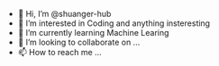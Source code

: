 - 👋 Hi, I’m @shuanger-hub
- 👀 I’m interested in Coding and anything insteresting
- 🌱 I’m currently learning Machine Learing 
- 💞️ I’m looking to collaborate on ...
- 📫 How to reach me ...

<!---
shuanger-hub/shuanger-hub is a ✨ special ✨ repository because its `README.md` (this file) appears on your GitHub profile.
You can click the Preview link to take a look at your changes.
--->
